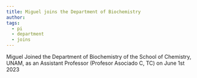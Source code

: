 ```yaml
---
title: Miguel joins the Department of Biochemistry
author:
tags:
  - pi
  - department
  - joins
---
```


Miguel Joined the Department of Biochemistry of the School of Chemistry, UNAM, as an Assistant Professor (Profesor Asociado C, TC) on June 1st 2023 
